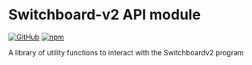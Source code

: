 # Switchboard-v2 API module

<!--- https://badgen.net/npm/v/@switchboard-xyz/switchboardv2-cli --->

<!---  [![GitHub last commit](https://img.shields.io/github/last-commit/switchboard-xyz/switchboardv2-cli)](https://github.com/switchboard-xyz/switchboardv2-cli/commit/) --->

[![GitHub](https://img.shields.io/badge/--181717?logo=github&logoColor=ffffff)](https://github.com/switchboard-xyz/switchboard-v2/tree/main/libraries/ts) [![npm](https://img.shields.io/npm/v/@switchboard-xyz/switchboard-v2)](https://www.npmjs.com/package/@switchboard-xyz/switchboard-v2)

A library of utility functions to interact with the Switchboardv2 program
